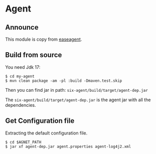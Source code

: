 # Agent

## Announce

This module is copy from [easeagent](https://github.com/megaease/easeagent).

## Build from source

You need Jdk 17:

```shell
$ cd my-agent
$ mvn clean package -am -pl :build -Dmaven.test.skip
```

Then you can find jar in path: `six-agent/build/target/agent-dep.jar`

The `six-agent/build/target/agent-dep.jar` is the agent jar with all the dependencies.

## Get Configuration file

Extracting the default configuration file.

```shell
$ cd $AGNET_PATH
$ jar xf agent-dep.jar agent.properties agent-log4j2.xml
```

